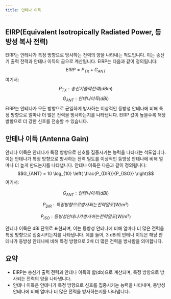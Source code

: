 ```yaml
---
title: 안테나 이득
---
```

## EIRP(Equivalent Isotropically Radiated Power, 등방성 복사 전력)
EIRP는 안테나가 특정 방향으로 방사하는 전력의 양을 나타내는 척도입니다. 이는 송신기 출력 전력과 안테나 이득의 곱으로 계산됩니다. EIRP는 다음과 같이 정의됩니다:
$$EIRP = P_{TX} + G_{ANT}$$
여기서:
$$P_{TX} : 송신기 출력 전력 (dBm)$$
$$G_{ANT}: 안테나 이득 (dBi)$$
EIRP는 안테나가 모든 방향으로 균일하게 방사하는 이상적인 등방성 안테나에 비해 특정 방향으로 얼마나 더 많은 전력을 방사하는지를 나타냅니다. EIRP 값이 높을수록 해당 방향으로 더 강한 신호를 전송할 수 있습니다.

## 안테나 이득 (Antenna Gain)
안테나 이득은 안테나가 특정 방향으로 신호를 집중시키는 능력을 나타내는 척도입니다. 이는 안테나가 특정 방향으로 방사하는 전력 밀도를 이상적인 등방성 안테나에 비해 얼마나 더 높게 만드는지를 나타냅니다. 안테나 이득은 다음과 같이 정의됩니다:
$$G_{ANT} = 10 \log_{10} \left( \frac{P_{DIR}}{P_{ISO}} \right)$$
여기서:

$$G_{ANT}: 안테나 이득 (dBi)$$

$$P_{DIR}: 특정 방향으로 방사되는 전력 밀도 (W/m²)$$

$$P_{ISO}: 등방성 안테나가 방사하는 전력 밀도 (W/m²)$$

안테나 이득은 dBi 단위로 표현되며, 이는 등방성 안테나에 비해 얼마나 더 많은 전력을 특정 방향으로 집중시키는지를 나타냅니다. 예를 들어, 3 dBi의 안테나 이득은 해당 안테나가 등방성 안테나에 비해 특정 방향으로 2배 더 많은 전력을 방사함을 의미합니다.

## 요약
- EIRP는 송신기 출력 전력과 안테나 이득의 합(db)으로 계산되며, 특정 방향으로 방사되는 전력의 양을 나타냅니다.
- 안테나 이득은 안테나가 특정 방향으로 신호를 집중시키는 능력을 나타내며, 등방성 안테나에 비해 얼마나 더 많은 전력을 방사하는지를 나타냅니다.